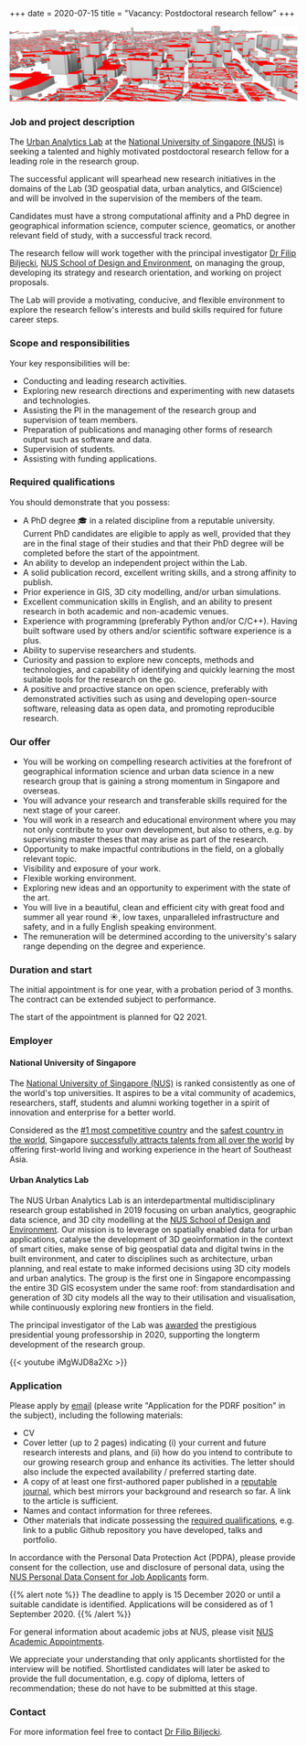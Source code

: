 +++
date = 2020-07-15
title = "Vacancy: Postdoctoral research fellow"
+++

![](header.png)

### Job and project description

The [Urban Analytics Lab](/) at the [National University of Singapore (NUS)](http://www.nus.edu.sg) is seeking a talented and highly motivated postdoctoral research fellow for a leading role in the research group.

The successful applicant will spearhead new research initiatives in the domains of the Lab (3D geospatial data, urban analytics, and GIScience) and will be involved in the supervision of the members of the team.

Candidates must have a strong computational affinity and a PhD degree in geographical information science, computer science, geomatics, or another relevant field of study, with a successful track record.

The research fellow will work together with the principal investigator [Dr Filip Biljecki](/authors/filip/), [NUS School of Design and Environment](http://www.sde.nus.edu.sg), on managing the group, developing its strategy and research orientation, and working on project proposals.

The Lab will provide a motivating, conducive, and flexible environment to explore the research fellow's interests and build skills required for future career steps.


### Scope and responsibilities

Your key responsibilities will be:

- Conducting and leading research activities.
- Exploring new research directions and experimenting with new datasets and technologies.
- Assisting the PI in the management of the research group and supervision of team members.
- Preparation of publications and managing other forms of research output such as software and data.
- Supervision of students.
- Assisting with funding applications.

### Required qualifications

You should demonstrate that you possess:

- A PhD degree :mortar_board: in a related discipline from a reputable university. Current PhD candidates are eligible to apply as well, provided that they are in the final stage of their studies and that their PhD degree will be completed before the start of the appointment.
- An ability to develop an independent project within the Lab.
- A solid publication record, excellent writing skills, and a strong affinity to publish.
- Prior experience in GIS, 3D city modelling, and/or urban simulations.
- Excellent communication skills in English, and an ability to present research in both academic and non-academic venues.
- Experience with programming (preferably Python and/or C/C++). Having built software used by others and/or scientific software experience is a plus.
- Ability to supervise researchers and students.
- Curiosity and passion to explore new concepts, methods and technologies, and capability of identifying and quickly learning the most suitable tools for the research on the go.
- A positive and proactive stance on open science, preferably with demonstrated activities such as using and developing open-source software, releasing data as open data, and promoting reproducible research.


### Our offer


- You will be working on compelling research activities at the forefront of geographical information science and urban data science in a new research group that is gaining a strong momentum in Singapore and overseas.
- You will advance your research and transferable skills required for the next stage of your career.
- You will work in a research and educational environment where you may not only contribute to your own development, but also to others, e.g. by supervising master theses that may arise as part of the research.
- Opportunity to make impactful contributions in the field, on a globally relevant topic.
- Visibility and exposure of your work.
- Flexible working environment.
- Exploring new ideas and an opportunity to experiment with the state of the art.
- You will live in a beautiful, clean and efficient city with great food and summer all year round :sunny:, low taxes, unparalleled infrastructure and safety, and in a fully English speaking environment.
- The remuneration will be determined according to the university's salary range depending on the degree and experience.

### Duration and start

The initial appointment is for one year, with a probation period of 3 months.
The contract can be extended subject to performance.

The start of the appointment is planned for Q2 2021.

### Employer

#### National University of Singapore

The [National University of Singapore (NUS)](http://www.nus.edu.sg) is ranked consistently as one of the world's top universities.
It aspires to be a vital community of academics, researchers, staff, students and alumni working together in a spirit of innovation and enterprise for a better world.

Considered as the [#1 most competitive country](https://www.straitstimes.com/business/economy/singapore-economy-ranked-worlds-most-competitive) and the [safest country in the world](https://www.asiaone.com/singapore/singapore-ranked-safest-country-world-above-japan-survey), Singapore [successfully attracts talents from all over the world](https://www.straitstimes.com/singapore/singapore-retains-top-spot-in-asia-pacific-index-for-talent-competitiveness) by offering first-world living and working experience in the heart of Southeast Asia.

#### Urban Analytics Lab

The NUS Urban Analytics Lab is an interdepartmental multidisciplinary research group established in 2019 focusing on urban analytics, geographic data science, and 3D city modelling at the [NUS School of Design and Environment](http://www.sde.nus.edu.sg).
Our mission is to leverage on spatially enabled data for urban applications, catalyse the development of 3D geoinformation in the context of smart cities, make sense of big geospatial data and digital twins in the built environment, and cater to disciplines such as architecture, urban planning, and real estate to make informed decisions using 3D city models and urban analytics.
The group is the first one in Singapore encompassing the entire 3D GIS ecosystem under the same roof: from standardisation and generation of 3D city models all the way to their utilisation and visualisation, while continuously exploring new frontiers in the field. 

The principal investigator of the Lab was [awarded](/post/2020/07/16/filip-biljecki-appointed-as-presidential-young-professor/) the prestigious presidential young professorship in 2020, supporting the longterm development of the research group.

{{< youtube iMgWJD8a2Xc >}}

### Application

Please apply by [email](mailto:filip@nus.edu.sg) (please write "Application for the PDRF position" in the subject), including the following materials:

* CV
* Cover letter (up to 2 pages) indicating (i) your current and future research interests and plans, and (ii) how do you intend to contribute to our growing research group and enhance its activities. The letter should also include the expected availability / preferred starting date.
* A copy of at least one first-authored paper published in a [reputable journal](/post/2020/07/06/geospatial-and-urban-data-science-journals/), which best mirrors your background and research so far. A link to the article is sufficient.
* Names and contact information for three referees.
* Other materials that indicate possessing the [required qualifications](#required-qualifications), e.g. link to a public Github repository you have developed, talks and portfolio.

In accordance with the Personal Data Protection Act (PDPA), please provide consent for the collection, use and disclosure of personal data, using the [NUS Personal Data Consent for Job Applicants](http://www.nus.edu.sg/careers/potentialhires/applicationprocess/NUS-Personal-Data-Consent-for-Job-Applicants.pdf) form.

{{% alert note %}}
The deadline to apply is 15 December 2020 or until a suitable candidate is identified. Applications will be considered as of 1 September 2020.
{{% /alert %}}

For general information about academic jobs at NUS, please visit [NUS  Academic Appointments](http://www.nus.edu.sg/careers/acadappt.htm).

We appreciate your understanding that only applicants shortlisted for the interview will be notified.
Shortlisted candidates will later be asked to provide the full documentation, e.g. copy of diploma, letters of recommendation; these do not have to be submitted at this stage.

### Contact

For more information feel free to contact [Dr Filip Biljecki](/authors/filip).


